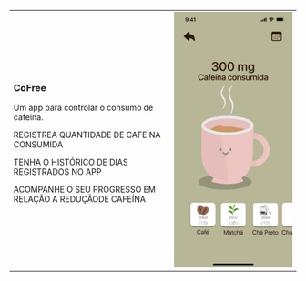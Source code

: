 
<div>
<table border="0">
  <tr>
    <td>
    <h3> CoFree</h3>
<p>Um app para controlar o consumo de cafeina. </p> 
<p> <p>
<p> REGISTREA QUANTIDADE DE CAFEINA CONSUMIDA</p>
<p> TENHA O HISTÓRICO DE DIAS REGISTRADOS NO APP</p>
<p> ACOMPANHE O SEU PROGRESSO EM RELAÇÃO A REDUÇÃODE CAFEÍNA</p>
    </td>
    <td>
    <img src="agr.png">
    </td>
  </tr>
</table>
